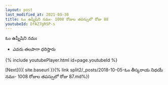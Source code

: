 ```yaml
---
layout: post
last_modified_at: 2021-03-30
title: ఓం ఉష్నీషిని నమః- 1008 రోజుల తపస్సులో రోజు 88
youtubeId: DfAZ7gR5P-s
---
```

 
 
 ఓం ఉష్నీషిని నమః  
 
 -  ఎవరు తలపాగా ధరిస్తారు 
 
  
 
  
 
 
 
 
 
 


{% include youtubePlayer.html id=page.youtubeId %}
 
[Next]({{ site.baseurl }}{% link  split2/_posts/2018-10-05-ఓం తీస్కరాయ నిధయే నమః- 1008 రోజుల తపస్సులో రోజు 87.md%})
 
